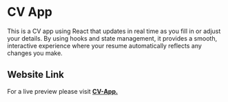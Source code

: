 # CV App

This is a CV app using React that updates in real time as you fill in or adjust your details. By using hooks and state management, it provides a smooth, interactive experience where your resume automatically reflects any changes you make.

## Website Link 
For a live preview please visit [__CV-App.__](https://6784d04e357476e46c0c88d4--cvapp2806.netlify.app/)


